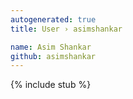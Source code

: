 ```yaml
---
autogenerated: true
title: User › asimshankar

name: Asim Shankar
github: asimshankar
---
```


{% include stub %}
